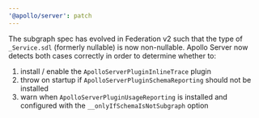 ```yaml
---
'@apollo/server': patch
---
```


The subgraph spec has evolved in Federation v2 such that the type of
`_Service.sdl` (formerly nullable) is now non-nullable. Apollo Server now
detects both cases correctly in order to determine whether to:
1. install / enable the `ApolloServerPluginInlineTrace` plugin
2. throw on startup if `ApolloServerPluginSchemaReporting` should not be installed
3. warn when `ApolloServerPluginUsageReporting` is installed and configured with the `__onlyIfSchemaIsNotSubgraph` option
